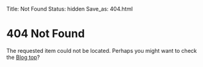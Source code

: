 Title: Not Found
Status: hidden
Save_as: 404.html

# 404 Not Found

The requested item could not be located. Perhaps you might want to check
the [Blog top](/)?
